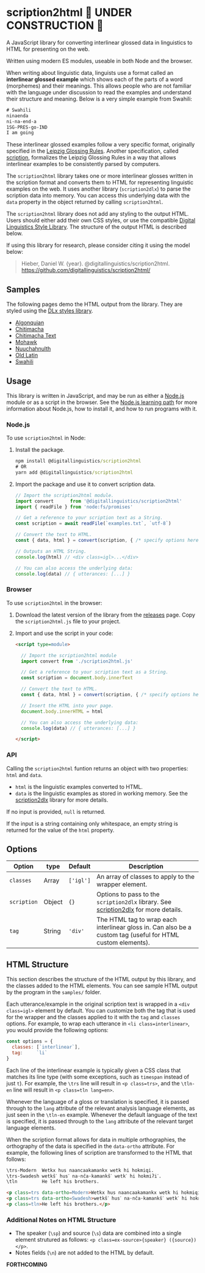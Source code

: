 # scription2html 🚧 UNDER CONSTRUCTION 🚧

A JavaScript library for converting interlinear glossed data in linguistics to HTML for presenting on the web.

Written using modern ES modules, useable in both Node and the browser.

When writing about linguistic data, linguists use a format called an **interlinear glossed example** which shows each of the parts of a word (morphemes) and their meanings. This allows people who are not familiar with the language under discussion to read the examples and understand their structure and meaning. Below is a very simple example from Swahili:

```txt
# Swahili
ninaenda
ni-na-end-a
1SG-PRES-go-IND
I am going
```

These interlinear glossed examples follow a very specific format, originally specified in the [Leipzig Glossing Rules][Leipzig]. Another specification, called [scription][scription], formalizes the Leipzig Glossing Rules in a way that allows interlinear examples to be consistently parsed by computers.

The `scription2html` library takes one or more interlinear glosses written in the scription format and converts them to HTML for representing linguistic examples on the web. It uses another library (`scription2dlx`) to parse the scription data into memory. You can access this underlying data with the `data` property in the object returned by calling `scription2html`.

The `scription2html` library does not add any styling to the output HTML. Users should either add their own CSS styles, or use the compatible [Digital Linguistics Style Library][Styles]. The structure of the output HTML is described below.

If using this library for research, please consider citing it using the model below:

> Hieber, Daniel W. {year}. @digitallinguistics/scription2html. <https://github.com/digitallinguistics/scription2html/>

## Samples

The following pages demo the HTML output from the library. They are styled using the [DLx styles library][Styles].

- [Algonquian](/samples/html/Algonquian.html)
- [Chitimacha](/samples/html/Chitimacha.html)
- [Chitimacha Text](/samples/html/Chitimacha-text.html)
- [Mohawk](/samples/html/Mohawk.html)
- [Nuuchahnulth](/samples/html/Nuuchahnulth.html)
- [Old Latin](/samples/html/OldLatin.html)
- [Swahili](/samples/html/Swahili.html)

## Usage

This library is written in JavaScript, and may be run as either a [Node.js][Node] module or as a script in the browser. See the [Node.js learning path][learn-Node] for more information about Node.js, how to install it, and how to run programs with it.

### Node.js

To use `scription2html` in Node:

1. Install the package.

    ```cmd
    npm install @digitallinguistics/scription2html
    # OR
    yarn add @digitallinguistics/scription2html
    ```

2. Import the package and use it to convert scription data.

    ```js
    // Import the scription2html module.
    import convert      from '@digitallinguistics/scription2html'
    import { readFile } from 'node:fs/promises'

    // Get a reference to your scription text as a String.
    const scription = await readFile(`examples.txt`, `utf-8`)

    // Convert the text to HTML.
    const { data, html } = convert(scription, { /* specify options here */ })

    // Outputs an HTML String.
    console.log(html) // <div class=igl>...</div>

    // You can also access the underlying data:
    console.log(data) // { utterances: [...] }
    ```

### Browser

To use `scription2html` in the browser:

1. Download the latest version of the library from the [releases][releases] page. Copy the `scription2html.js` file to your project.

2. Import and use the script in your code:

    ```html
    <script type=module>

      // Import the scription2html module
      import convert from './scription2html.js'

      // Get a reference to your scription text as a String.
      const scription = document.body.innerText

      // Convert the text to HTML.
      const { data, html } = convert(scription, { /* specify options here */ })

      // Insert the HTML into your page.
      document.body.innerHTML = html

      // You can also access the underlying data:
      console.log(data) // { utterances: [...] }

    </script>
    ```

### API

Calling the `scription2html` funtion returns an object with two properties: `html` and `data`.

- `html` is the linguistic examples converted to HTML.
- `data` is the linguistic examples as stored in working memory. See the [scription2dlx][scription2dlx] library for more details.

If no input is provided, `null` is returned.

If the input is a string containing only whitespace, an empty string is returned for the value of the `html` property.

## Options

| Option      | type          | Default   | Description                                                                                                 |
| ----------- | ------------- | --------- | ----------------------------------------------------------------------------------------------------------- |
| `classes`   | Array<String> | `['igl']` | An array of classes to apply to the wrapper element.                                                        |
| `scription` | Object        | `{}`      | Options to pass to the `scription2dlx` library. See [scription2dlx][scription2dlx] for more details.        |
| `tag`       | String        | `'div'`   | The HTML tag to wrap each interlinear gloss in. Can also be a custom tag (useful for HTML custom elements). |

## HTML Structure

This section describes the structure of the HTML output by this library, and the classes added to the HTML elements. You can see sample HTML output by the program in the `samples/` folder.

Each utterance/example in the original scription text is wrapped in a `<div class=igl>` element by default. You can customize both the tag that is used for the wrapper and the classes applied to it with the `tag` and `classes` options. For example, to wrap each utterance in `<li class=interlinear>`, you would provide the following options:

```js
const options = {
  classes: [`interlinear`],
  tag:     `li`
}
```

Each line of the interlinear example is typically given a CSS class that matches its line type (with some exceptions, such as `timespan` instead of just `t`). For example, the `\trs` line will result in `<p class=trs>`, and the `\tln-en` line will result in `<p class=tln lang=en>`.

Whenever the language of a gloss or translation is specified, it is passed through to the `lang` attribute of the relevant analysis language elements, as just seen in the `\tln-en` example. Whenever the default language of the text is specified, it is passed through to the `lang` attribute of the relevant target language elements.

When the scription format allows for data in multiple orthographies, the orthography of the data is specified in the `data-ortho` attribute. For example, the following lines of scription are transformed to the HTML that follows:

```txt
\trs-Modern  Wetkx hus naancaakamankx wetk hi hokmiqi.
\trs-Swadesh wetkšˊ husˊ na·nča·kamankšˊ wetkˊ hi hokmiʔiˊ.
\tln         He left his brothers.
```

```html
<p class=trs data-ortho=Modern>Wetkx hus naancaakamankx wetk hi hokmiqi.</p>
<p class=trs data-ortho=Swadesh>wetkšˊ husˊ na·nča·kamankšˊ wetkˊ hi hokmiʔiˊ.</p>
<p class=tln>He left his brothers.</p>
```

### Additional Notes on HTML Structure

- The speaker (`\sp`) and source (`\s`) data are combined into a single element strutured as follows: `<p class=ex-source>{speaker} ({source})</p>`.
- Notes fields (`\n`) are not added to the HTML by default.

**FORTHCOMING**

<!-- Links -->
[learn-Node]:    https://nodejs.dev/en/learn/
[Leipzig]:       https://www.eva.mpg.de/lingua/resources/glossing-rules.php
[Node]:          https://nodejs.org/
[releases]:      https://github.com/digitallinguistics/scription2html/releases
[scription]:     https://scription.digitallinguistics.io/
[scription2dlx]: https://github.com/digitallinguistics/scription2dlx/
[Styles]:        https://styles.digitallinguistics.io/
